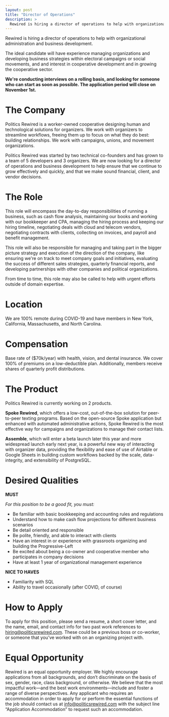 ```yaml
---
layout: post
title: "Director of Operations"
description: >
  Rewired is hiring a director of operations to help with organizational administration and business development.
---
```


Rewired is hiring a director of operations to help with organizational administration and business development.

The ideal candidate will have experience managing organizations and developing business strategies within electoral campaigns or social movements, and and interest in cooperative development and in growing the cooperative sector.

**We're conducting interviews on a rolling basis, and looking for someone who can start as soon as possible. The application period will close on November 1st.**

# The Company

Politics Rewired is a worker-owned cooperative designing human and technological solutions for organizers. We work with organizers to streamline workflows, freeing them up to focus on what they do best: building relationships. We work with campaigns, unions, and movement organizations.

Politics Rewired was started by two technical co-founders and has grown to a team of 5 developers and 3 organizers. We are now looking for a director of operations and business development to help ensure that we continue to grow effectively and quickly, and that we make sound financial, client, and vendor decisions.

# The Role

This role will encompass the day-to-day responsibilities of running a business, such as cash flow analysis, maintaining our books and working with our bookkeeper and CPA, managing the hiring process and keeping our hiring timeline, negotiating deals with cloud and telecom vendors, negotiating contracts with clients, collecting on invoices, and payroll and benefit management.

This role will also be responsible for managing and taking part in the bigger picture strategy and execution of the direction of the company, like ensuring we're on track to meet company goals and initiatives, evaluating the success of different sales strategies, quarterly financial reports, and developing partnerships with other companies and political organizations.

From time to time, this role may also be called to help with urgent efforts outside of domain expertise.

# **Location**

We are 100% remote during COVID-19 and have members in New York, California, Massachusetts, and North Carolina.

# **Compensation**

Base rate of ($70k/year) with health, vision, and dental insurance. We cover 100% of premiums on a low-deductible plan. Additionally, members receive shares of quarterly profit distributions.

# The Product

Politics Rewired is currently working on 2 products.

**Spoke Rewired**, which offers a low-cost, out-of-the-box solution for peer-to-peer texting programs. Based on the open-source Spoke application but enhanced with automated administrative actions, Spoke Rewired is the most effective way for campaigns and organizations to manage their contact lists.

**Assemble**, which will enter a beta launch later this year and more widespread launch early next year, is a powerful new way of interacting with organizer data, providing the flexibility and ease of use of Airtable or Google Sheets in building custom workflows backed by the scale, data-integrity, and extensibility of PostgreSQL.

# Desired Qualities

**MUST**

_For this position to be a good fit, you must:_

- Be familiar with basic bookkeeping and accounting rules and regulations
- Understand how to make cash flow projections for different business scenarios
- Be detail oriented and responsible
- Be polite, friendly, and able to interact with clients
- Have an interest in or experience with grassroots organizing and building the Progressive-Left
- Be excited about being a co-owner and cooperative member who participates in company decisions
- Have at least 1 year of organizational management experience

**NICE TO HAVES**

- Familiarity with SQL
- Ability to travel occasionally (after COVID, of course)

# How to Apply

To apply for this position, please send a resume, a short cover letter, and the name, email, and contact info for two past work references to hiring@politicsrewired.com. These could be a previous boss or co-worker, or someone that you’ve worked with on an organizing project with.

# Equal Opportunity

Rewired is an equal opportunity employer. We highly encourage applications from all backgrounds, and don’t discriminate on the basis of sex, gender, race, class background, or otherwise. We believe that the most impactful work—and the best work environments—include and foster a range of diverse perspectives. Any applicant who requires an accommodation in order to apply for or perform the essential functions of the job should contact us at info@politicsrewired.com with the subject line “Application Accommodation” to request such an accommodation.
